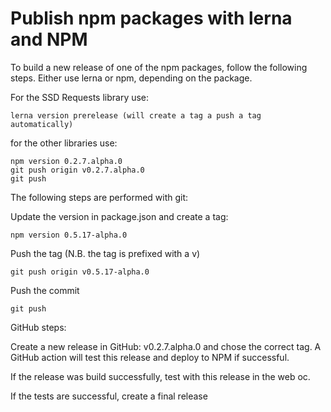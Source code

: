 # Publish npm packages with lerna and NPM

To build a new release of one of the npm packages, follow the following steps. Either use lerna or npm, depending on the package.

For the SSD Requests library use:

    lerna version prerelease (will create a tag a push a tag automatically)

for the other libraries use:

    npm version 0.2.7.alpha.0
    git push origin v0.2.7.alpha.0
    git push

The following steps are performed with git:

Update the version in package.json and create a tag:

    npm version 0.5.17-alpha.0

Push the tag (N.B. the tag is prefixed with a v)

    git push origin v0.5.17-alpha.0

Push the commit

    git push

GitHub steps:

Create a new release in GitHub: v0.2.7.alpha.0 and chose the correct tag. A GitHub action will test this release and deploy to NPM if successful.

If the release was build successfully, test with this release in the web oc.

If the tests are successful, create a final release
